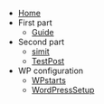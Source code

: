<!-- docs/_navbar.md -->

* [Home](/)
* First part
	* [Guide](sub1/guide)
* Second part
	* [simit](sub2/simit)
	* [TestPost](TestPost)
* WP configuration
	* [WPstarts](sub3/WPstarts)
	* [WordPressSetup](sub3/WordPressSetup)